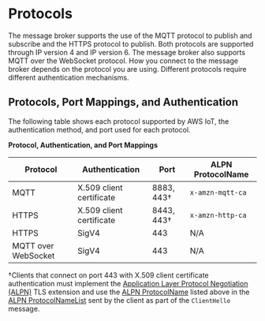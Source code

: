 # Protocols<a name="protocols"></a>

The message broker supports the use of the MQTT protocol to publish and subscribe and the HTTPS protocol to publish\. Both protocols are supported through IP version 4 and IP version 6\. The message broker also supports MQTT over the WebSocket protocol\. How you connect to the message broker depends on the protocol you are using\. Different protocols require different authentication mechanisms\.

## Protocols, Port Mappings, and Authentication<a name="protocol-port-mapping"></a>

The following table shows each protocol supported by AWS IoT, the authentication method, and port used for each protocol\.


**Protocol, Authentication, and Port Mappings**  

| Protocol | Authentication | Port | ALPN ProtocolName | 
| --- | --- | --- | --- | 
|  MQTT  |  X\.509 client certificate  |  8883, 443†  |  `x-amzn-mqtt-ca`  | 
|  HTTPS  |  X\.509 client certificate  |  8443, 443†  |  `x-amzn-http-ca`  | 
|  HTTPS  |  SigV4  |  443  |  N/A  | 
|  MQTT over WebSocket  |  SigV4  |  443  |  N/A  | 

†Clients that connect on port 443 with X\.509 client certificate authentication must implement the [Application Layer Protocol Negotiation \(ALPN\)](https://tools.ietf.org/html/rfc7301) TLS extension and use the [ALPN ProtocolName](https://tools.ietf.org/html/rfc7301#section-3.1) listed above in the [ALPN ProtocolNameList](https://tools.ietf.org/html/rfc7301#section-3.1) sent by the client as part of the `ClientHello` message\.